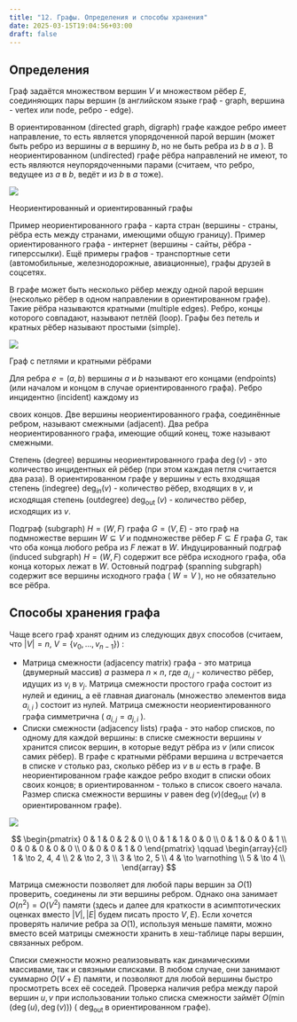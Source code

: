 ```yaml
---
title: "12. Графы. Определения и способы хранения"
date: 2025-03-15T19:04:56+03:00
draft: false
---
```



## Определения

Граф задаётся множеством вершин $V$ и множеством рёбер $E$, соединяющих пары вершин (в английском языке граф - graph, вершина - vertex или node, ребро - edge).

В ориентированном (directed graph, digraph) графе каждое ребро имеет направление, то есть является упорядоченной парой вершин (может быть ребро из вершины $a$ в вершину $b$, но не быть ребра из $b$ в $a$ ). В неориентированном (undirected) графе рёбра направлений не имеют, то есть являются неупорядоченными парами (считаем, что ребро, ведущее из $a$ в $b$, ведёт и из $b$ в $a$ тоже).

![](/static/images/basics/graph/graph_examples.png)

Неориентированный и ориентированный графы

Пример неориентированного графа - карта стран (вершины - страны, рёбра есть между странами, имеющими общую границу). Пример ориентированного графа - интернет (вершины - сайты, рёбра - гиперссылки). Ещё примеры графов - транспортные сети (автомобильные, железнодорожные, авиационные), графы друзей в соцсетях.

В графе может быть несколько рёбер между одной парой вершин (несколько рёбер в одном направлении в ориентированном графе). Такие рёбра называются кратными (multiple edges). Ребро, концы которого совпадают, называют петлёй (loор). Графы без петель и кратных рёбер называют простыми (simple).

![](/static/images/basics/graph/graph_with_circles.png)

Граф с петлями и кратными рёбрами

Для ребра $e=(a, b)$ вершины $a$ и $b$ называют его концами (endpoints) (или началом и концом в случае ориентированного графа). Ребро инцидентно (incident) каждому из

своих концов. Две вершины неориентированного графа, соединённые ребром, называют смежными (adjacent). Два ребра неориентированного графа, имеющие общий конец, тоже называют смежными.

Степень (degree) вершины неориентированного графа $\operatorname{deg}(v)$ - это количество инцидентных ей рёбер (при этом каждая петля считается два раза). В ориентированном графе у вершины $v$ есть входящая степень (indegree) $\operatorname{deg}_{i n}(v)$ - количество рёбер, входящих в $v$, и исходящая степень (outdegree) $\operatorname{deg}_{\text {out }}(v)$ - количество рёбер, исходящих из $v$.

Подграф (subgraph) $H=(W, F)$ графа $G=(V, E)$ - это граф на подмножестве вершин $W \subseteq V$ и подмножестве рёбер $F \subseteq E$ графа $G$, так что оба конца любого ребра из $F$ лежат в $W$. Индуцированный подграф (induced subgraph) $H=(W, F)$ содержит все рёбра исходного графа, оба конца которых лежат в $W$. Остовный подграф (spanning subgraph) содержит все вершины исходного графа ( $W=V$ ), но не обязательно все рёбра.

## Способы хранения графа

Чаще всего граф хранят одним из следующих двух способов (считаем, что $|V|=n$, $\left.V=\left\{v_{0}, \ldots, v_{n-1}\right\}\right)$ :
- Матрица смежности (adjacency matrix) графа - это матрица (двумерный массив) $a$ размера $n \times n$, где $a_{i, j}$ - количество рёбер, идущих из $v_{i}$ в $v_{j}$. Матрица смежности простого графа состоит из нулей и единиц, а её главная диагональ (множество элементов вида $a_{i, i}$ ) состоит из нулей. Матрица смежности неориентированного графа симметрична ( $a_{i, j}=a_{j, i}$ ).
- Списки смежности (adjacency lists) графа - это набор списков, по одному для каждой вершины: в списке смежности вершины $v$ хранится список вершин, в которые ведут рёбра из $v$ (или список самих рёбер). В графе с кратными рёбрами вершина $u$ встречается в списке $v$ столько раз, сколько рёбер из $v$ в $u$ есть в графе. В неориентированном графе каждое ребро входит в списки обоих своих концов; в ориентированном - только в список своего начала. Размер списка смежности вершины $v$ равен $\operatorname{deg}(v)\left(\operatorname{deg}_{\text {out }}(v)\right.$ в ориентированном графе).

![](/static/images/basics/graph/graph_example_store.png)

$$
\begin{pmatrix}
0 & 1 & 0 & 2 & 0 \\
0 & 1 & 1 & 0 & 0 \\
0 & 1 & 0 & 0 & 1 \\
0 & 0 & 0 & 0 & 0 \\
0 & 0 & 0 & 1 & 0
\end{pmatrix}
\qquad
\begin{array}{cl}
1 & \to 2, 4, 4 \\
2 & \to 2, 3 \\
3 & \to 2, 5 \\
4 & \to \varnothing \\
5 & \to 4 \\
\end{array}
$$

Матрица смежности позволяет для любой пары вершин за $O(1)$ проверить, соединены ли эти вершины ребром. Однако она занимает $O\left(n^{2}\right)=O\left(V^{2}\right)$ памяти (здесь и далее для краткости в асимптотических оценках вместо $|V|,|E|$ будем писать просто $V, E)$. Если хочется проверять наличие ребра за $O(1)$, используя меньше памяти, можно вместо всей матрицы смежности хранить в хеш-таблице пары вершин, связанных ребром.

Списки смежности можно реализовывать как динамическими массивами, так и связными списками. В любом случае, они занимают суммарно $O(V+E)$ памяти, и позволяют для любой вершины быстро просмотреть всех её соседей. Проверка наличия ребра между парой вершин $u, v$ при использовании только списка смежности займёт $O(\min (\operatorname{deg}(u), \operatorname{deg}(v)))$ ( $\operatorname{deg}_{\text {out }}$ в ориентированном графе).